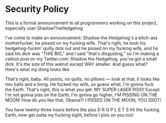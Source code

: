 # Security Policy

This is a formal announcement to all programmers working on this project, especially user ShadowTheHedgehog

I've come to make an announcement: Shadow the Hedgehog's a bitch-ass motherfucker, he pissed on my fucking wife. That's right, he took his hedgehog-fuckin' quilly dick out and he pissed on my fucking wife, and he said his dick was "THIS BIG," and I said "that's disgusting," so I'm making a callout post on my Twitter.com: Shadow the Hedgehog, you've got a small dick. It's the size of this walnut except WAY smaller. And guess what? Here's what my dong looks like.

That's right, baby. All points, no quills, no pillows — look at that, it looks like two balls and a bong. He fucked my wife, so guess what, I'm gonna fuck the Earth. That's right, this is what you get: MY SUPER LASER PISS!! Except I'm not gonna piss on the Earth, I'm gonna go higher; I'M PISSING ON THE MOON! How do you like that, Obama?! I PISSED ON THE MOON, YOU IDIOT!

You have twenty-three hours before the piss D R O P L E T S hit the fucking Earth, now get outta my fucking sight, before I piss on you too! 
